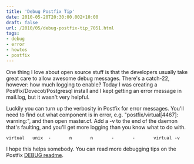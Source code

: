 ```yaml
---
title: 'Debug Postfix Tip'
date: 2010-05-20T20:30:00.002+10:00
draft: false
url: /2010/05/debug-postfix-tip_7051.html
tags: 
- debug
- error
- howtos
- postfix
---
```


One thing I love about open source stuff is that the developers usually take great care to allow awesome debug messages. There's a catch-22, however: how much logging to enable? Today I was creating a Postfix/Dovecot/Postgresql install and I kept getting an error message in mail.log, but it wasn't very helpful.

Luckily you can turn up the verbosity in Postfix for error messages. You'll need to find out what component is in error, e.g. "postfix/virtual\[4467\]: warning:", and then open master.cf. Add a -v to the end of the daemon that's faulting, and you'll get more logging than you know what to do with.

```
virtual   unix  -       n       n       -       -       virtual -v

```  
  

I hope this helps somebody. You can read more debugging tips on the Postfix [DEBUG readme](http://www.postfix.org/DEBUG_README.html).
